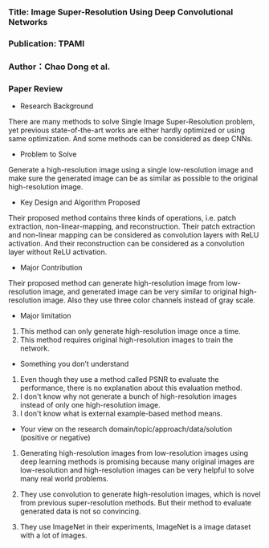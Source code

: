 
### Title: Image Super-Resolution Using Deep Convolutional Networks

### Publication: TPAMI

### Author：Chao Dong et al.


### Paper Review
- Research Background

There are many methods to solve Single Image Super-Resolution problem, yet previous state-of-the-art works are either hardly optimized or using same optimization. And some methods can be considered as deep CNNs.

- Problem to Solve

Generate a high-resolution image using a single low-resolution image and make sure the generated image can be as similar as possible to the original high-resolution image.

- Key Design and Algorithm Proposed

Their proposed method contains three kinds of operations, i.e. patch extraction, non-linear-mapping, and reconstruction. Their patch extraction and non-linear mapping can be considered as convolution layers with ReLU activation. And their reconstruction can be considered as a convolution layer without ReLU activation.

- Major Contribution

Their proposed method can generate high-resolution image from low-resolution image, and generated image can be very similar to original high-resolution image. Also they use three color channels instead of gray scale.

- Major limitation

1. This method can only generate high-resolution image once a time.
2. This method requires original high-resolution images to train the network.

- Something you don’t understand

1. Even though they use a method called PSNR to evaluate the performance, there is no explanation about this evaluation method.
2. I don't know why not generate a bunch of high-resolution images instead of only one high-resolution image.
3. I don't know what is external example-based method means. 

- Your view on the research domain/topic/approach/data/solution  (positive or negative)

1. Generating high-resolution images from low-resolution images using deep learning methods is promising because many original images are low-resolution and high-resolution images can be very helpful to solve many real world problems.

2. They use convolution to generate high-resolution images, which is novel from previous super-resolution methods. But their method to evaluate generated data is not so convincing.

3. They use ImageNet in their experiments, ImageNet is a image dataset with a lot of images.
